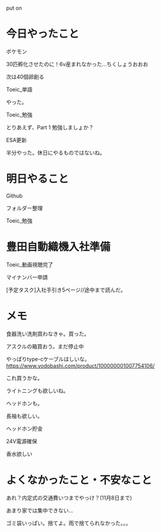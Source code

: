 put on
# 今日やったこと
ポケモン

30匹孵化させたのに！6v産まれなかった...ちくしょうおおお

次は40個卵創る

Toeic_単語

やった。

Toeic_勉強

とりあえず、Part 1 勉強しましょか？

ESA更新

半分やった。休日にやるものではないね。

# 明日やること
Github

フォルダー整理

Toeic_勉強


# 豊田自動織機入社準備
Toeic_動画視聴完了

マイナンバー申請

[予定タスク]入社手引き5ページ//途中まで読んだ。

# メモ
食器洗い洗剤買わなきゃ。買った。

アスクルの箱買おう。まだ停止中

やっぱりtype-cケーブルほしいな。https://www.yodobashi.com/product/100000001007754106/

これ買うかな。

ライトニングも欲しいね。

ヘッドホンも。

長袖も欲しい。

ヘッドホン貯金

24V電源確保

香水欲しい

# よくなかったこと・不安なこと
あれ？内定式の交通費いつまでやっけ？(11月8日まで)

あまり家では集中できない...

ゴミ袋いっぱい。捨てよ。雨で捨てられなかった。。。

